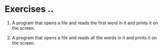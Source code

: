 # Exercises ..

1. A program that opens a file and reads the first word in it and prints it on the screen.

2. A program that opens a file and reads all the words in it and prints it on the screen.
